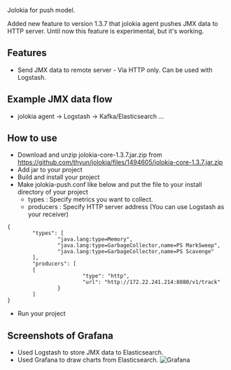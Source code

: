 Jolokia for push model.

Added new feature to version 1.3.7 that jolokia agent pushes JMX data to HTTP server.
Until now this feature is experimental, but it's working.

## Features
* Send JMX data to remote server - Via HTTP only. Can be used with Logstash.

## Example JMX data flow
* jolokia agent -> Logstash -> Kafka/Elasticsearch ...

## How to use
* Download and unzip jolokia-core-1.3.7.jar.zip from https://github.com/thyun/jolokia/files/1494605/jolokia-core-1.3.7.jar.zip
* Add jar to your project
* Build and install your project
* Make jolokia-push.conf like below and put the file to your install directory of your project
  * types : Specify metrics you want to collect.
  * producers : Specify HTTP server address (You can use Logstash as your receiver)
```
{
        "types": [
                "java.lang:type=Memory",
                "java.lang:type=GarbageCollector,name=PS MarkSweep",
                "java.lang:type=GarbageCollector,name=PS Scavenge"
        ],
        "producers": [
        {
                        "type": "http",
                        "url": "http://172.22.241.214:8080/v1/track"
                }
        ]
}
```
* Run your project

## Screenshots of Grafana
* Used Logstash to store JMX data to Elasticsearch.
* Used Grafana to draw charts from Elasticsearch.
![Grafana](https://user-images.githubusercontent.com/4827162/32880796-4a335658-caf2-11e7-8d48-7ed34c5a27fe.png)
